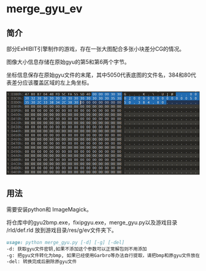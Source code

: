 # merge_gyu_ev

## 简介

部分ExHIBIT引擎制作的游戏，存在一张大图配合多张小块差分CG的情况。

图像大小信息存储在原始gyu的第5和第6两个字节。

坐标信息保存在原始gyu文件的末尾，其中5050代表底图的文件名，384和80代表差分应该覆盖区域的左上角坐标。

![gyu](https://raw.githubusercontent.com/JamesYuuu/Picbed/main/1.png)

## 用法

需要安装python和 ImageMagick。

将仓库中的gyu2bmp.exe，fixipgyu.exe，merge_gyu.py以及游戏目录 /rld/def.rld 放到游戏目录/res/g/ev文件夹下。

```markdown
usage: python merge_gyu.py [-d] [-g] [-del]
-d: 获取gyu文件密钥,如果不添加这个参数可以正常解包则不用添加
-g: 把gyu文件转化为bmp, 如果已经使用Garbro等办法自行提取，请把bmp和原gyu文件放在一个文件夹中
-del: 转换完成后删除原gyu文件
```





